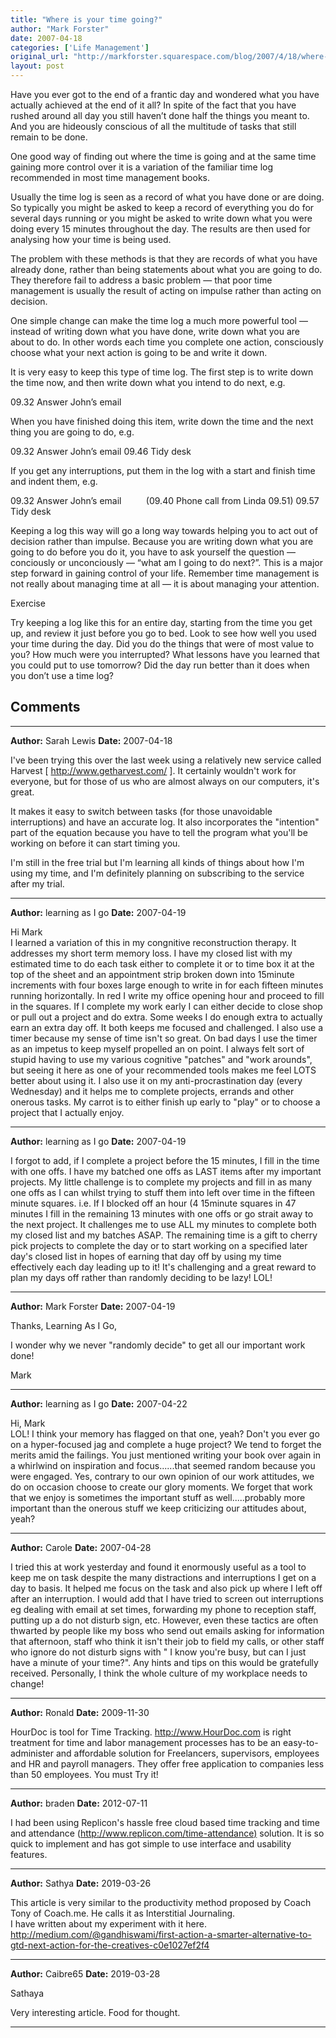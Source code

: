 ```yaml
---
title: "Where is your time going?"
author: "Mark Forster"
date: 2007-04-18
categories: ['Life Management']
original_url: "http://markforster.squarespace.com/blog/2007/4/18/where-is-your-time-going.html"
layout: post
---
```


Have you ever got to the end of a frantic day and wondered what you have actually achieved at the end of it all? In spite of the fact that you have rushed around all day you still haven’t done half the things you meant to. And you are hideously conscious of all the multitude of tasks that still remain to be done.

One good way of finding out where the time is going and at the same time gaining more control over it is a variation of the familiar time log recommended in most time management books.

Usually the time log is seen as a record of what you have done or are doing. So typically you might be asked to keep a record of everything you do for several days running or you might be asked to write down what you were doing every 15 minutes throughout the day. The results are then used for analysing how your time is being used.

The problem with these methods is that they are records of what you have already done, rather than being statements about what you are going to do. They therefore fail to address a basic problem — that poor time management is usually the result of acting on impulse rather than acting on decision.

One simple change can make the time log a much more powerful tool — instead of writing down what you have done, write down what you are about to do. In other words each time you complete one action, consciously choose what your next action is going to be and write it down.

It is very easy to keep this type of time log. The first step is to write down the time now, and then write down what you intend to do next, e.g.

09.32 Answer John’s email

When you have finished doing this item, write down the time and the next thing you are going to do, e.g.

09.32 Answer John’s email 09.46 Tidy desk

If you get any interruptions, put them in the log with a start and finish time and indent them, e.g.

09.32 Answer John’s email          (09.40 Phone call from Linda 09.51) 09.57 Tidy desk

Keeping a log this way will go a long way towards helping you to act out of decision rather than impulse. Because you are writing down what you are going to do before you do it, you have to ask yourself the question — conciously or unconciously — “what am I going to do next?”. This is a major step forward in gaining control of your life. Remember time management is not really about managing time at all — it is about managing your attention.

Exercise

Try keeping a log like this for an entire day, starting from the time you get up, and review it just before you go to bed. Look to see how well you used your time during the day. Did you do the things that were of most value to you? How much were you interrupted? What lessons have you learned that you could put to use tomorrow? Did the day run better than it does when you don’t use a time log?


## Comments

---

**Author:** Sarah Lewis
**Date:** 2007-04-18

I've been trying this over the last week using a relatively new service called Harvest [ <http://www.getharvest.com/> ]. It certainly wouldn't work for everyone, but for those of us who are almost always on our computers, it's great.   
  
It makes it easy to switch between tasks (for those unavoidable interruptions) and have an accurate log. It also incorporates the "intention" part of the equation because you have to tell the program what you'll be working on before it can start timing you.  
  
I'm still in the free trial but I'm learning all kinds of things about how I'm using my time, and I'm definitely planning on subscribing to the service after my trial.

---

**Author:** learning as I go
**Date:** 2007-04-19

Hi Mark  
I learned a variation of this in my congnitive reconstruction therapy. It addresses my short term memory loss. I have my closed list with my estimated time to do each task either to complete it or to time box it at the top of the sheet and an appointment strip broken down into 15minute increments with four boxes large enough to write in for each fifteen minutes running horizontally. In red I write my office opening hour and proceed to fill in the squares. If I complete my work early I can either decide to close shop or pull out a project and do extra. Some weeks I do enough extra to actually earn an extra day off. It both keeps me focused and challenged. I also use a timer because my sense of time isn't so great. On bad days I use the timer as an impetus to keep myself propelled an on point. I always felt sort of stupid having to use my various cognitive "patches" and "work arounds", but seeing it here as one of your recommended tools makes me feel LOTS better about using it. I also use it on my anti-procrastination day (every Wednesday) and it helps me to complete projects, errands and other onerous tasks. My carrot is to either finish up early to "play" or to choose a project that I actually enjoy.

---

**Author:** learning as I go
**Date:** 2007-04-19

I forgot to add, if I complete a project before the 15 minutes, I fill in the time with one offs. I have my batched one offs as LAST items after my important projects. My little challenge is to complete my projects and fill in as many one offs as I can whilst trying to stuff them into left over time in the fifteen minute squares. i.e. If I blocked off an hour (4 15minute squares in 47 minutes I fill in the remaining 13 minutes with one offs or go strait away to the next project. It challenges me to use ALL my minutes to complete both my closed list and my batches ASAP. The remaining time is a gift to cherry pick projects to complete the day or to start working on a specified later day's closed list in hopes of earning that day off by using my time effectively each day leading up to it! It's challenging and a great reward to plan my days off rather than randomly deciding to be lazy! LOL!

---

**Author:** Mark Forster
**Date:** 2007-04-19

Thanks, Learning As I Go,  
  
I wonder why we never "randomly decide" to get all our important work done!  
  
Mark

---

**Author:** learning as I go
**Date:** 2007-04-22

Hi, Mark  
LOL! I think your memory has flagged on that one, yeah? Don't you ever go on a hyper-focused jag and complete a huge project? We tend to forget the merits amid the failings. You just mentioned writing your book over again in a whirlwind on inspiration and focus......that seemed random because you were engaged. Yes, contrary to our own opinion of our work attitudes, we do on occasion choose to create our glory moments. We forget that work that we enjoy is sometimes the important stuff as well.....probably more important than the onerous stuff we keep criticizing our attitudes about, yeah?

---

**Author:** Carole
**Date:** 2007-04-28

I tried this at work yesterday and found it enormously useful as a tool to keep me on task despite the many distractions and interruptions I get on a day to basis. It helped me focus on the task and also pick up where I left off after an interruption. I would add that I have tried to screen out interruptions eg dealing with email at set times, forwarding my phone to reception staff, putting up a do not disturb sign, etc. However, even these tactics are often thwarted by people like my boss who send out emails asking for information that afternoon, staff who think it isn't their job to field my calls, or other staff who ignore do not disturb signs with " I know you're busy, but can I just have a minute of your time?". Any hints and tips on this would be gratefully received. Personally, I think the whole culture of my workplace needs to change!

---

**Author:** Ronald
**Date:** 2009-11-30

HourDoc is tool for Time Tracking. <http://www.HourDoc.com> is right treatment for time and labor management processes has to be an easy-to-administer and affordable solution for Freelancers, supervisors, employees and HR and payroll managers. They offer free application to companies less than 50 employees. You must Try it!

---

**Author:** braden
**Date:** 2012-07-11

I had been using Replicon's hassle free cloud based time tracking and time and attendance (<http://www.replicon.com/time-attendance)> solution. It is so quick to implement and has got simple to use interface and usability features.

---

**Author:** Sathya
**Date:** 2019-03-26

This article is very similar to the productivity method proposed by Coach Tony of Coach.me. He calls it as Interstitial Journaling.  
I have written about my experiment with it here.  
<http://medium.com/@gandhiswami/first-action-a-smarter-alternative-to-gtd-next-action-for-the-creatives-c0e1027ef2f4>

---

**Author:** Caibre65
**Date:** 2019-03-28

Sathaya  
  
Very interesting article. Food for thought.

---

